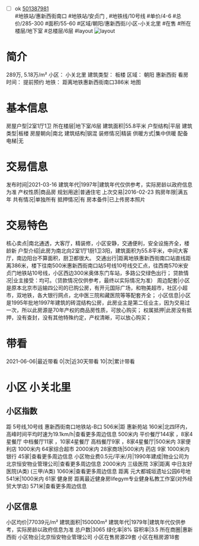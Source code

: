 - [ ] ok [501387981](https://bj.5i5j.com/ershoufang/501387981.html)  
 #地铁站/惠新西街南口 #地铁站/安贞门 ,  #地铁线/10号线
#单价/4-6 #总价/285-300 #面积/55-60   #区域/朝阳/惠新西街/小区-小关北里 #在售 #所在楼层/地下室 #总楼层/6层 #layout 
![layout](http://image2a.5i5j.com/bdir/layout/0373648655e149418c4b6555b9466416.jpg_P5.jpg) 
# 简介 
 289万,  5.18万/m² 
小区： 小关北里
建筑类型： 板楼
区域： 朝阳 惠新西街
看房时间： 提前预约
地铁： 距离地铁惠新西街南口386米 地图
# 基本信息 
 房屋户型|2室1厅1卫
所在楼层|地下室/6层
建筑面积|55.8平米
户型结构|平层
建筑类型|板楼
房屋朝向|南北
建筑结构|钢混
装修情况|精装
供暖方式|集中供暖
配备电梯|无
# 交易信息 
 发布时间|2021-03-16
建筑年代|1997年|建筑年代仅供参考，实际房龄以政府信息为准
产权性质|商品房
规划用途|普通住宅
上次交易|2016-02-23
购房年限|满五年
共有情况|单独所有
抵押情况|有
房本备件|已上传房本照片
# 交易特色 
 核心卖点|南北通透，大客厅，精装修，小区安静，交通便利，安全设施齐全，楼龄新
户型介绍|此房为南北向2室1厅1厨1卫3阳，建筑面积为55.8平米，中间大客厅，南边阳台不算面积，厨卫都很大。
交通出行|距离地铁惠新西街南口站直线距离386米，楼下往南500米惠新西街南口站5号线10号线交汇点，往西南570米安贞门地铁站10号线，小区西边300米奥体东门车站，多路公交绿色出行；
贷款情况|业主接受：均可。（贷款情况仅供参考，最终以实际情况为准）
周边配套|小区是原本北京市运输四公司的已购公房，有开元国际广场，和物美超市，社区小超市，双地铁，各大银行网点，北中医三院和藏医院等等配套齐全；
小区信息|小区是1995年批地1997年建筑的砖混结构公房，此房业主是第二任业主，因为交易过一次，所以此房源是70年产权的商品房性质，可放心购买；
权属抵押|此房没有抵押，没有查封，没有其他特殊约定，产权清晰，可以放心购买；
# 带看 
 2021-06-06|最近带看	 0|次|近30天带看	 10|次|累计带看
# 小区 小关北里
## 小区指数 
 距 5号线,10号线 惠新西街南口地铁站-B口 506米|距 惠新苑站 160米|北四环内， 高峰时间平均时速为19.1km/h|查看更多周边信息
500米内 平价餐厅144家 ，8家4星餐厅
中档餐厅11家 ，10家4星餐厅
高档餐厅9家 ，8家4星餐厅|500米内 3家便利店
1000米内 64家综合超市
2000米内 28家商场|500米内 药店 9家
1000米内 银行 45家|查看更多周边信息
小区物业费0.5元/平米/月|1990年建成|物业公司为北京恒安物业管理公司|查看更多周边信息
2000米内 三级医院 3家|距离 中日友好医院(A类) (三甲/A类) 1060米|查看更多周边信息
距离 元大都城垣遗址公园6号地 541米|1000米内 61家 健身房
距离最近健身房lifegym专业健身私教工作室(对外经贸大学店) 571米|查看更多周边信息
## 小区信息 
 小区均价|77039元/m²
建筑面积|150000m²
建筑年代|1979年|建筑年代仅供参考，实际房龄以政府信息为准
总户数|3065
绿化率|8%
容积率|3.5
所在商圈|惠新西街
小区物业|北京恒安物业管理公司
小区在售房源29套
小区在租房源18套
